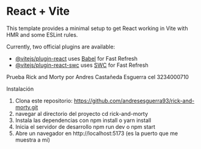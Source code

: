 # React + Vite

This template provides a minimal setup to get React working in Vite with HMR and some ESLint rules.

Currently, two official plugins are available:

- [@vitejs/plugin-react](https://github.com/vitejs/vite-plugin-react/blob/main/packages/plugin-react/README.md) uses [Babel](https://babeljs.io/) for Fast Refresh
- [@vitejs/plugin-react-swc](https://github.com/vitejs/vite-plugin-react-swc) uses [SWC](https://swc.rs/) for Fast Refresh

Prueba Rick and Morty 
por Andres Castañeda Esguerra
cel 3234000710

Instalación

1. Clona este repositorio: https://github.com/andresesguerra93/rick-and-morty.git
2. navegar al directorio del proyecto cd rick-and-morty
3. Instala las dependencias con npm install o yarn install 
4.  Inicia el servidor de desarrollo npm run dev o npm start
5. Abre un navegador en http://localhost:5173 (es la puerto que me muestra a mi)

